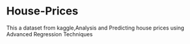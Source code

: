 # House-Prices
This a dataset from kaggle,Analysis and Predicting house prices using Advanced Regression Techniques
